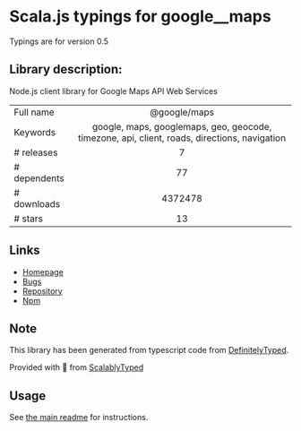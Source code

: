 
# Scala.js typings for google__maps

Typings are for version 0.5

## Library description:
Node.js client library for Google Maps API Web Services

|                    |                 |
| ------------------ | :-------------: |
| Full name          | @google/maps |
| Keywords           | google, maps, googlemaps, geo, geocode, timezone, api, client, roads, directions, navigation |
| # releases         | 7 |
| # dependents       | 77 |
| # downloads        | 4372478 |
| # stars            | 13 |

## Links
- [Homepage](https://github.com/googlemaps/google-maps-services-js)
- [Bugs](https://github.com/googlemaps/google-maps-services-js/issues)
- [Repository](https://github.com/googlemaps/google-maps-services-js)
- [Npm](https://www.npmjs.com/package/%40google%2Fmaps)
    


## Note
This library has been generated from typescript code from [DefinitelyTyped](https://definitelytyped.org).

Provided with :purple_heart: from [ScalablyTyped](https://github.com/oyvindberg/ScalablyTyped)

## Usage
See [the main readme](../../readme.md) for instructions.


